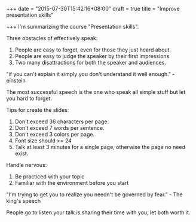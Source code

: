 +++
date = "2015-07-30T15:42:16+08:00"
draft = true
title = "Improve presentation skills"

+++
I'm summarizing the course "Presentation skills".

Three obstacles of effectively speak:
1. People are easy to forget, even for those they just heard about.
2. People are easy to judge the speaker by their first impressions
3. Two many disattractions for both the speaker and audiences.

"if you can't explain it simply you don't understand it well enough." - einstein

The most successful speech is the one who speak all simple stuff but let you hard to forget.

Tips for create the slides:
1. Don't exceed 36 characters per page.
2. Don't exceed 7 words per sentence.
3. Don't exceed 3 colors per page.
4. Font size should >= 24
5. Talk at least 3 minutes for a single page, otherwise the page no need exist.

Handle nervous:
1. Be practiced with your topic
2. Familiar with the environment before you start

"I'm trying to get you to realize you needn't be governed by fear." - The king's speech

People go to listen your talk is sharing their time with you, let both worth it.
